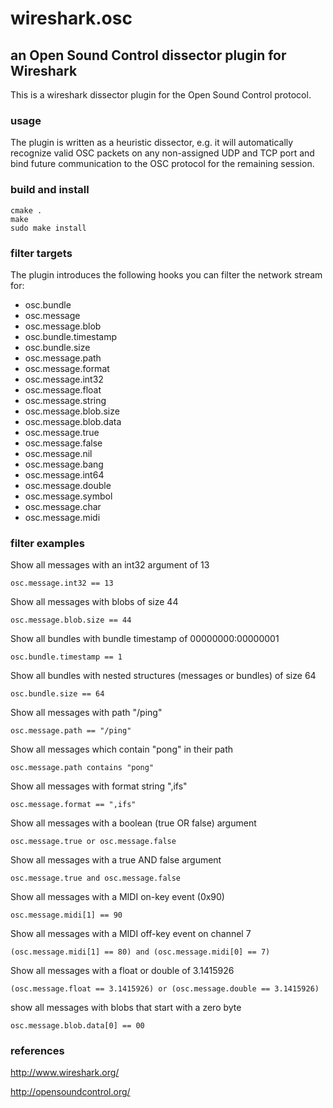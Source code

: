 # wireshark.osc

## an Open Sound Control dissector plugin for Wireshark

This is a wireshark dissector plugin for the Open Sound Control protocol.

### usage

The plugin is written as a heuristic dissector, e.g. it will automatically recognize valid OSC packets on any non-assigned UDP and TCP port and bind future communication to the OSC protocol for the remaining session.

### build and install

    cmake .
    make
    sudo make install

### filter targets
The  plugin introduces the following hooks you can filter the network stream for:

- osc.bundle
- osc.message
- osc.message.blob
- osc.bundle.timestamp
- osc.bundle.size
- osc.message.path
- osc.message.format
- osc.message.int32
- osc.message.float
- osc.message.string
- osc.message.blob.size
- osc.message.blob.data
- osc.message.true
- osc.message.false
- osc.message.nil
- osc.message.bang
- osc.message.int64
- osc.message.double
- osc.message.symbol
- osc.message.char
- osc.message.midi

### filter examples
Show all messages with an int32 argument of 13

    osc.message.int32 == 13

Show all messages with blobs of size 44

    osc.message.blob.size == 44

Show all bundles with bundle timestamp of 00000000:00000001

    osc.bundle.timestamp == 1

Show all bundles with nested structures (messages or bundles) of size 64

    osc.bundle.size == 64

Show all messages with path "/ping"

    osc.message.path == "/ping"

Show all messages which contain "pong" in their path

    osc.message.path contains "pong"

Show all messages with format string ",ifs"

    osc.message.format == ",ifs"

Show all messages with a boolean (true OR false) argument

    osc.message.true or osc.message.false

Show all messages with a true AND false argument

    osc.message.true and osc.message.false

Show all messages with a MIDI on-key event (0x90)

    osc.message.midi[1] == 90 

Show all messages with a MIDI off-key event on channel 7

    (osc.message.midi[1] == 80) and (osc.message.midi[0] == 7)

Show all messages with a float or double of 3.1415926

    (osc.message.float == 3.1415926) or (osc.message.double == 3.1415926)

show all messages with blobs that start with a zero byte

    osc.message.blob.data[0] == 00

### references

<http://www.wireshark.org/>

<http://opensoundcontrol.org/>

